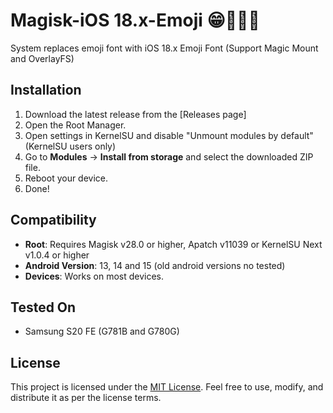 # Magisk-iOS 18.x-Emoji 😁👻👀💀
System replaces emoji font with iOS 18.x Emoji Font (Support Magic Mount and OverlayFS)

## Installation
1. Download the latest release from the [Releases page]
2. Open the Root Manager.
3. Open settings in KernelSU and disable "Unmount modules by default" (KernelSU users only)
4. Go to **Modules** → **Install from storage** and select the downloaded ZIP file.
5. Reboot your device.
6. Done! 

## Compatibility
- **Root**: Requires Magisk v28.0 or higher, Apatch v11039 or KernelSU Next v1.0.4 or higher
- **Android Version**: 13, 14 and 15 (old android versions no tested)
- **Devices**: Works on most devices.
  
## Tested On
- Samsung S20 FE (G781B and G780G)

## License
This project is licensed under the [MIT License](https://github.com/Z3phery/iOS-18.x-Emoji-Font-/blob/main/Licence). Feel free to use, modify, and distribute it as per the license terms.
